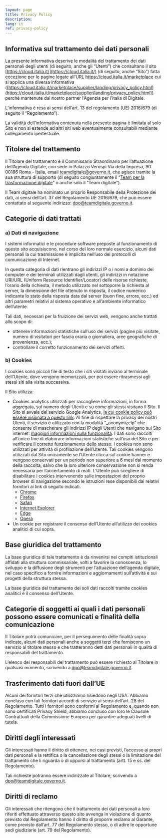```yaml
---
layout: page
title: Privacy Policy
description:
lang: it
ref: privacy-policy
---
```


## **Informativa sul trattamento dei dati personali**

La presente informativa descrive le modalità del trattamento dei dati personali
degli utenti (di seguito, anche gli “Utenti”) che consultano il sito
[https://cloud.italia.it/](https://cloud.italia.it/) (di seguito, anche
“Sito”) fatta eccezione per le pagine legate all’URL https://cloud.italia.it/marketplace
cui si applica una diversa informativa ([https://cloud.italia.it/marketplace/supplier/landing/privacy_policy.html](https://cloud.italia.it/marketplace/supplier/landing/privacy_policy.html))
perchè mantenute dal nostro partner l’Agenzia per l’Italia di Digitale.

L’informativa è resa ai sensi dell’art. 13 del regolamento (UE) 2016/679 (di
seguito il “Regolamento”).

La validità dell’informativa contenuta nella presente pagina è limitata al solo
Sito e non si estende ad altri siti web eventualmente consultabili mediante
collegamento ipertestuale.


## **Titolare del trattamento**

Il Titolare del trattamento è il Commissario Straordinario per l’attuazione
dell’Agenda Digitale, con sede in Palazzo Verospi Via della Impresa, 90 00186
Roma - Italia, email teamdigitale@governo.it, che agisce tramite la sua
struttura di supporto (di seguito congiuntamente il “[Team per la
trasformazione digitale](https://teamdigitale.governo.it/)” o anche solo il
“Team digitale”).

Il Team digitale ha nominato un proprio Responsabile della Protezione dei dati,
ai sensi dell’art. 37 del Regolamento UE 2016/679, che può essere contattato al
seguente indirizzo:
[dpo@teamdigitale.governo.it](mailto:dpo@teamdigitale.governo.it).


## **Categorie di dati trattati**


### **a) Dati di navigazione**

I sistemi informatici e le procedure software preposte al funzionamento di
questo sito acquisiscono, nel corso del loro normale esercizio, alcuni dati
personali la cui trasmissione è implicita nell’uso dei protocolli di
comunicazione di Internet.

In questa categoria di dati rientrano gli indirizzi IP o i nomi a dominio dei
computer e dei terminali utilizzati dagli utenti, gli indirizzi in notazione
URI/URL (Uniform Resource Identifier/Locator) delle risorse richieste, l’orario
della richiesta, il metodo utilizzato nel sottoporre la richiesta al server, la
dimensione del file ottenuto in risposta, il codice numerico indicante lo stato
della risposta data dal server (buon fine, errore, ecc.) ed altri parametri
relativi al sistema operativo e all’ambiente informatico dell’utente.

Tali dati, necessari per la fruizione dei servizi web, vengono anche trattati
allo scopo di:



*   ottenere informazioni statistiche sull’uso dei servizi (pagine più
    visitate, numero di visitatori per fascia oraria o giornaliera, aree
    geografiche di provenienza, ecc.);
*   controllare il corretto funzionamento dei servizi offerti.

### **b) Cookies**

I cookies sono piccoli file di testo che i siti visitati inviano al terminale
dell’Utente, dove vengono memorizzati, per poi essere ritrasmessi agli stessi
siti alla visita successiva.

Il Sito utilizza:

*   Cookies analytics utilizzati per raccogliere informazioni, in forma
    aggregata, sul numero degli Utenti e su come gli stessi visitano il Sito.
    Il Sito si avvale del servizio Google Analytics, [la cui cookie policy può
    essere visionata a questo
    link](https://developers.google.com/analytics/devguides/collection/analyticsjs/cookie-usage).
    Al fine di rispettare la privacy dei nostri Utenti, il servizio è
    utilizzato con la modalità “_anonymizeIp” che consente di mascherare gli
    indirizzi IP degli Utenti che navigano sul Sito internet: [maggiori
    informazioni sulla
    funzionalità](https://support.google.com/analytics/answer/2763052?hl=it). I
    dati sono raccolti all’unico fine di elaborare informazioni statistiche
    sull’uso del Sito e per verificare il corretto funzionamento dello stesso.
    I cookies non sono utilizzati per attività di profilazione dell’Utente.
    Tali cookies vengono utilizzati dal Sito unicamente se l’Utente clicca sul
    cookie banner e vengono conservati per un periodo non superiore a 6 mesi
    dal momento della raccolta, salvo che la loro ulteriore conservazione non
    si renda necessaria per l’accertamento di reati. L’Utente può scegliere di
    disabilitare i cookies intervenendo sulle impostazioni del proprio browser
    di navigazione secondo le istruzioni rese disponibili dai relativi
    fornitori ai link di seguito indicati.
    *   [Chrome](https://support.google.com/chrome/answer/95647?co=GENIE.Platform%3DDesktop&hl=it)
    *   [Firefox](https://support.mozilla.org/it/kb/Attivare%20e%20disattivare%20i%20cookie)
    *   [Safari](https://support.apple.com/kb/ph19214?locale=it_IT)
    *   [Internet Explorer](https://support.microsoft.com/it-it/help/17442/windows-internet-explorer-delete-manage-cookies)
    *   [Edge](https://support.microsoft.com/it-it/help/4027947/windows-delete-cookies)
    *   [Opera](https://help.opera.com/en/latest/web-preferences/#cookies)
*   Un cookie per registrare il consenso dell’Utente all’utilizzo dei cookies analitici di cui sopra.


## **Base giuridica del trattamento**

La base giuridica di tale trattamento è da rinvenirsi nei compiti istituzionali
affidati alla struttura commissariale, volti a favorire la conoscenza, lo
sviluppo e la diffusione degli strumenti per l’attuazione dell’agenda digitale,
nel caso specifico a fornire informazioni e aggiornamenti sull’attività e sui
progetti della struttura stessa.

La base giuridica del trattamento dei soli dati raccolti tramite cookies analitici è il consenso dell’Utente.


## **Categorie di soggetti ai quali i dati personali possono essere comunicati e finalità della comunicazione**

Il Titolare potrà comunicare, per il perseguimento delle finalità sopra
indicate, alcuni dati personali anche a soggetti terzi che forniscono un
servizio al titolare stesso e che tratteranno detti dati personali in qualità
di responsabili del trattamento.

L’elenco dei responsabili del trattamento può essere richiesto al Titolare in
qualsiasi momento, scrivendo a
[dpo@teamdigitale.governo.it](mailto:dpo@teamdigitale.governo.it).


## **Trasferimento dati fuori dall’UE**

Alcuni dei fornitori terzi che utilizziamo risiedono negli USA. Abbiamo
concluso con tali fornitori accordi di servizio ai sensi dell’art. 28 del
Regolamento. Tutti i fornitori sono conformi al Regolamento e, quando non sono
certificati Privacy Shield, abbiamo concluso con loro le Clausole Contrattuali
della Commissione Europea per garantire adeguati livelli di tutela.


## **Diritti degli interessati**

Gli interessati hanno il diritto di ottenere, nei casi previsti, l’accesso ai
propri dati personali e la rettifica o la cancellazione degli stessi o la
limitazione del trattamento che li riguarda o di opporsi al trattamento (artt.
15 e ss. del Regolamento).

Tali richieste potranno essere indirizzate al Titolare, scrivendo a
[dpo@teamdigitale.governo.it](mailto:dpo@teamdigitale.governo.it).


## **Diritti di reclamo**

Gli interessati che ritengono che il trattamento dei dati personali a loro
riferiti effettuato attraverso questo sito avvenga in violazione di quanto
previsto dal Regolamento hanno il diritto di proporre reclamo al Garante, come
previsto dall’art. 77 del Regolamento stesso, o di adire le opportune sedi
giudiziarie (art. 79 del Regolamento).
